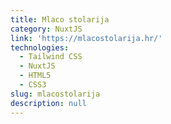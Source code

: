 ```yaml
---
title: Mlaco stolarija
category: NuxtJS
link: 'https://mlacostolarija.hr/'
technologies:
  - Tailwind CSS
  - NuxtJS
  - HTML5
  - CSS3
slug: mlacostolarija
description: null
---
```

